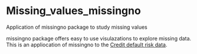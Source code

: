 # Missing_values_missingno
Application of missingno package to study missing values 

missingno package offers easy to use visulazations to explore missing data.
This is an appliocation of missingno to the <a href="https://www.kaggle.com/c/home-credit-default-risk/data">Credit default risk data</a>.
